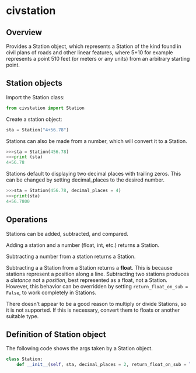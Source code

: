 # civstation

## Overview
Provides a Station object, which represents a Station of the kind found in civil plans of roads and other linear features, where 5+10 for example represents a point 510 feet (or meters or any units) from an arbitrary starting point.

## Station objects
Import the Station class:
```python
from civstation import Station
```
Create a station object:
```python
sta = Station("4+56.78")
```

Stations can also be made from a number, which will convert it to a Station.
```python
>>>sta = Station(456.78)
>>>print (sta)
4+56.78
```

Stations default to displaying two decimal places with trailing zeros. This can be changed by setting decimal_places to the desired number.

```python
>>>sta = Station(456.78, decimal_places = 4)
>>>print(sta)
4+56.7800
```


## Operations
Stations can be added, subtracted, and compared. 

Adding a station and a number (float, int, etc.) returns a Station. 

Subtracting a number from a station returns a Station.

Subtracting a a Station from a Station returns a **float**. This is because stations represent a position along a line. Subtracting two stations produces a *distance* not a *position*, best represented as a float, not a Station. However, this behavior can be overridden by setting `return_float_on_sub = False`, to work completely in Stations.

There doesn't appear to be a good reason to multiply or divide Stations, so it is not supported. If this is necessary, convert them to floats or another suitable type.  

## Definition of Station object
The following code shows the args taken by a Station object.
```python
class Station:
    def __init__(self, sta, decimal_places = 2, return_float_on_sub = True) -> None:
```

